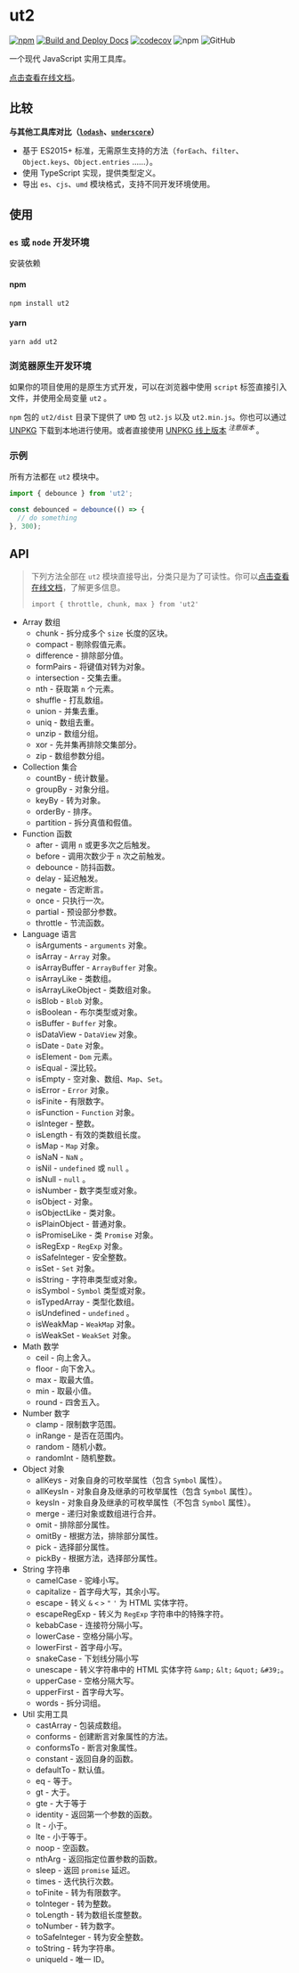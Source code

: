 # ut2

[![npm][npm]][npm-url] [![Build and Deploy Docs](https://github.com/caijf/ut2/actions/workflows/ci.yml/badge.svg)](https://github.com/caijf/ut2/actions/workflows/ci.yml) [![codecov](https://codecov.io/gh/caijf/ut2/branch/main/graph/badge.svg?token=XKTS0H7085)](https://codecov.io/gh/caijf/ut2) ![npm](https://img.shields.io/npm/dt/ut2) ![GitHub](https://img.shields.io/github/license/caijf/ut2.svg)

一个现代 JavaScript 实用工具库。

[点击查看在线文档]。

## 比较

**与其他工具库对比（[`lodash`]、[`underscore`]）**

- 基于 ES2015+ 标准，无需原生支持的方法（`forEach`、`filter`、`Object.keys`、`Object.entries` ……）。
- 使用 TypeScript 实现，提供类型定义。
- 导出 `es`、`cjs`、`umd` 模块格式，支持不同开发环境使用。

## 使用

### `es` 或 `node` 开发环境

安装依赖

#### npm

```shell
npm install ut2
```

#### yarn

```shell
yarn add ut2
```

### 浏览器原生开发环境

如果你的项目使用的是原生方式开发，可以在浏览器中使用 `script` 标签直接引入文件，并使用全局变量 `ut2` 。

`npm` 包的 `ut2/dist` 目录下提供了 `UMD` 包 `ut2.js` 以及 `ut2.min.js`。你也可以通过 [UNPKG](https://unpkg.com/browse/ut2/dist/) 下载到本地进行使用。或者直接使用 [UNPKG 线上版本](https://unpkg.com/ut2/dist/ut2.min.js)<sup> _注意版本_ </sup>。

### 示例

所有方法都在 `ut2` 模块中。

```javascript
import { debounce } from 'ut2';

const debounced = debounce(() => {
  // do something
}, 300);
```

## API

> 下列方法全部在 `ut2` 模块直接导出，分类只是为了可读性。你可以[点击查看在线文档]，了解更多信息。
>
> `import { throttle, chunk, max } from 'ut2'`

- Array 数组
  - chunk - 拆分成多个 `size` 长度的区块。
  - compact - 剔除假值元素。
  - difference - 排除部分值。
  - formPairs - 将键值对转为对象。
  - intersection - 交集去重。
  - nth - 获取第 `n` 个元素。
  - shuffle - 打乱数组。
  - union - 并集去重。
  - uniq - 数组去重。
  - unzip - 数组分组。
  - xor - 先并集再排除交集部分。
  - zip - 数组参数分组。
- Collection 集合
  - countBy - 统计数量。
  - groupBy - 对象分组。
  - keyBy - 转为对象。
  - orderBy - 排序。
  - partition - 拆分真值和假值。
- Function 函数
  - after - 调用 `n` 或更多次之后触发。
  - before - 调用次数少于 `n` 次之前触发。
  - debounce - 防抖函数。
  - delay - 延迟触发。
  - negate - 否定断言。
  - once - 只执行一次。
  - partial - 预设部分参数。
  - throttle - 节流函数。
- Language 语言
  - isArguments - `arguments` 对象。
  - isArray - `Array` 对象。
  - isArrayBuffer - `ArrayBuffer` 对象。
  - isArrayLike - 类数组。
  - isArrayLikeObject - 类数组对象。
  - isBlob - `Blob` 对象。
  - isBoolean - 布尔类型或对象。
  - isBuffer - `Buffer` 对象。
  - isDataView - `DataView` 对象。
  - isDate - `Date` 对象。
  - isElement - `Dom` 元素。
  - isEqual - 深比较。
  - isEmpty - 空对象、数组、`Map`、`Set`。
  - isError - `Error` 对象。
  - isFinite - 有限数字。
  - isFunction - `Function` 对象。
  - isInteger - 整数。
  - isLength - 有效的类数组长度。
  - isMap - `Map` 对象。
  - isNaN - `NaN` 。
  - isNil - `undefined` 或 `null` 。
  - isNull - `null` 。
  - isNumber - 数字类型或对象。
  - isObject - 对象。
  - isObjectLike - 类对象。
  - isPlainObject - 普通对象。
  - isPromiseLike - 类 `Promise` 对象。
  - isRegExp - `RegExp` 对象。
  - isSafeInteger - 安全整数。
  - isSet - `Set` 对象。
  - isString - 字符串类型或对象。
  - isSymbol - `Symbol` 类型或对象。
  - isTypedArray - 类型化数组。
  - isUndefined - `undefined` 。
  - isWeakMap - `WeakMap` 对象。
  - isWeakSet - `WeakSet` 对象。
- Math 数学
  - ceil - 向上舍入。
  - floor - 向下舍入。
  - max - 取最大值。
  - min - 取最小值。
  - round - 四舍五入。
- Number 数字
  - clamp - 限制数字范围。
  - inRange - 是否在范围内。
  - random - 随机小数。
  - randomInt - 随机整数。
- Object 对象
  - allKeys - 对象自身的可枚举属性（包含 `Symbol` 属性）。
  - allKeysIn - 对象自身及继承的可枚举属性（包含 `Symbol` 属性）。
  - keysIn - 对象自身及继承的可枚举属性（不包含 `Symbol` 属性）。
  - merge - 递归对象或数组进行合并。
  - omit - 排除部分属性。
  - omitBy - 根据方法，排除部分属性。
  - pick - 选择部分属性。
  - pickBy - 根据方法，选择部分属性。
- String 字符串
  - camelCase - 驼峰小写。
  - capitalize - 首字母大写，其余小写。
  - escape - 转义 `&` `<` `>` `"` `'` 为 HTML 实体字符。
  - escapeRegExp - 转义为 `RegExp` 字符串中的特殊字符。
  - kebabCase - 连接符分隔小写。
  - lowerCase - 空格分隔小写。
  - lowerFirst - 首字母小写。
  - snakeCase - 下划线分隔小写
  - unescape - 转义字符串中的 HTML 实体字符 `&amp;` `&lt;` `&quot;` `&#39;`。
  - upperCase - 空格分隔大写。
  - upperFirst - 首字母大写。
  - words - 拆分词组。
- Util 实用工具
  - castArray - 包装成数组。
  - conforms - 创建断言对象属性的方法。
  - conformsTo - 断言对象属性。
  - constant - 返回自身的函数。
  - defaultTo - 默认值。
  - eq - 等于。
  - gt - 大于。
  - gte - 大于等于
  - identity - 返回第一个参数的函数。
  - lt - 小于。
  - lte - 小于等于。
  - noop - 空函数。
  - nthArg - 返回指定位置参数的函数。
  - sleep - 返回 `promise` 延迟。
  - times - 迭代执行次数。
  - toFinite - 转为有限数字。
  - toInteger - 转为整数。
  - toLength - 转为数组长度整数。
  - toNumber - 转为数字。
  - toSafeInteger - 转为安全整数。
  - toString - 转为字符串。
  - uniqueId - 唯一 ID。

[npm]: https://img.shields.io/npm/v/ut2.svg
[npm-url]: https://npmjs.com/package/ut2
[`lodash`]: https://lodash.com/
[`underscore`]: https://underscorejs.org/
[点击查看在线文档]: https://caijf.github.io/ut2/index.html
